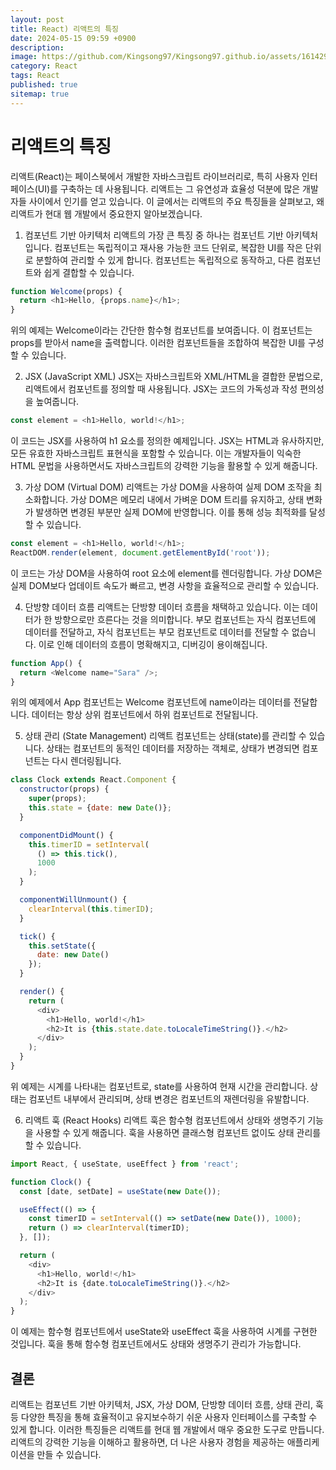 ```yaml
---
layout: post
title: React) 리액트의 특징
date: 2024-05-15 09:59 +0900
description: 
image: https://github.com/Kingsong97/Kingsong97.github.io/assets/161429740/40a4a852-bb3e-4b05-b659-200d4f073af5
category: React
tags: React
published: true
sitemap: true
---
```


# 리액트의 특징
리액트(React)는 페이스북에서 개발한 자바스크립트 라이브러리로, 특히 사용자 인터페이스(UI)를 구축하는 데 사용됩니다. 리액트는 그 유연성과 효율성 덕분에 많은 개발자들 사이에서 인기를 얻고 있습니다. 이 글에서는 리액트의 주요 특징들을 살펴보고, 왜 리액트가 현대 웹 개발에서 중요한지 알아보겠습니다.

1. 컴포넌트 기반 아키텍처
리액트의 가장 큰 특징 중 하나는 컴포넌트 기반 아키텍처입니다. 컴포넌트는 독립적이고 재사용 가능한 코드 단위로, 복잡한 UI를 작은 단위로 분할하여 관리할 수 있게 합니다. 컴포넌트는 독립적으로 동작하고, 다른 컴포넌트와 쉽게 결합할 수 있습니다.

```javascript
function Welcome(props) {
  return <h1>Hello, {props.name}</h1>;
}
```
위의 예제는 Welcome이라는 간단한 함수형 컴포넌트를 보여줍니다. 이 컴포넌트는 props를 받아서 name을 출력합니다. 이러한 컴포넌트들을 조합하여 복잡한 UI를 구성할 수 있습니다.

2. JSX (JavaScript XML)
JSX는 자바스크립트와 XML/HTML을 결합한 문법으로, 리액트에서 컴포넌트를 정의할 때 사용됩니다. JSX는 코드의 가독성과 작성 편의성을 높여줍니다.

```javascript
const element = <h1>Hello, world!</h1>;
```
이 코드는 JSX를 사용하여 h1 요소를 정의한 예제입니다. JSX는 HTML과 유사하지만, 모든 유효한 자바스크립트 표현식을 포함할 수 있습니다. 이는 개발자들이 익숙한 HTML 문법을 사용하면서도 자바스크립트의 강력한 기능을 활용할 수 있게 해줍니다.

3. 가상 DOM (Virtual DOM)
리액트는 가상 DOM을 사용하여 실제 DOM 조작을 최소화합니다. 가상 DOM은 메모리 내에서 가벼운 DOM 트리를 유지하고, 상태 변화가 발생하면 변경된 부분만 실제 DOM에 반영합니다. 이를 통해 성능 최적화를 달성할 수 있습니다.

```javascript
const element = <h1>Hello, world!</h1>;
ReactDOM.render(element, document.getElementById('root'));
```
이 코드는 가상 DOM을 사용하여 root 요소에 element를 렌더링합니다. 가상 DOM은 실제 DOM보다 업데이트 속도가 빠르고, 변경 사항을 효율적으로 관리할 수 있습니다.

4. 단방향 데이터 흐름
리액트는 단방향 데이터 흐름을 채택하고 있습니다. 이는 데이터가 한 방향으로만 흐른다는 것을 의미합니다. 부모 컴포넌트는 자식 컴포넌트에 데이터를 전달하고, 자식 컴포넌트는 부모 컴포넌트로 데이터를 전달할 수 없습니다. 이로 인해 데이터의 흐름이 명확해지고, 디버깅이 용이해집니다.

```javascript
function App() {
  return <Welcome name="Sara" />;
}
```
위의 예제에서 App 컴포넌트는 Welcome 컴포넌트에 name이라는 데이터를 전달합니다. 데이터는 항상 상위 컴포넌트에서 하위 컴포넌트로 전달됩니다.

5. 상태 관리 (State Management)
리액트 컴포넌트는 상태(state)를 관리할 수 있습니다. 상태는 컴포넌트의 동적인 데이터를 저장하는 객체로, 상태가 변경되면 컴포넌트는 다시 렌더링됩니다.

```javascript
class Clock extends React.Component {
  constructor(props) {
    super(props);
    this.state = {date: new Date()};
  }

  componentDidMount() {
    this.timerID = setInterval(
      () => this.tick(),
      1000
    );
  }

  componentWillUnmount() {
    clearInterval(this.timerID);
  }

  tick() {
    this.setState({
      date: new Date()
    });
  }

  render() {
    return (
      <div>
        <h1>Hello, world!</h1>
        <h2>It is {this.state.date.toLocaleTimeString()}.</h2>
      </div>
    );
  }
}
```
위 예제는 시계를 나타내는 컴포넌트로, state를 사용하여 현재 시간을 관리합니다. 상태는 컴포넌트 내부에서 관리되며, 상태 변경은 컴포넌트의 재렌더링을 유발합니다.

6. 리액트 훅 (React Hooks)
리액트 훅은 함수형 컴포넌트에서 상태와 생명주기 기능을 사용할 수 있게 해줍니다. 훅을 사용하면 클래스형 컴포넌트 없이도 상태 관리를 할 수 있습니다.

```javascript
import React, { useState, useEffect } from 'react';

function Clock() {
  const [date, setDate] = useState(new Date());

  useEffect(() => {
    const timerID = setInterval(() => setDate(new Date()), 1000);
    return () => clearInterval(timerID);
  }, []);

  return (
    <div>
      <h1>Hello, world!</h1>
      <h2>It is {date.toLocaleTimeString()}.</h2>
    </div>
  );
}
```
이 예제는 함수형 컴포넌트에서 useState와 useEffect 훅을 사용하여 시계를 구현한 것입니다. 훅을 통해 함수형 컴포넌트에서도 상태와 생명주기 관리가 가능합니다.

## 결론
리액트는 컴포넌트 기반 아키텍처, JSX, 가상 DOM, 단방향 데이터 흐름, 상태 관리, 훅 등 다양한 특징을 통해 효율적이고 유지보수하기 쉬운 사용자 인터페이스를 구축할 수 있게 합니다. 이러한 특징들은 리액트를 현대 웹 개발에서 매우 중요한 도구로 만듭니다. 리액트의 강력한 기능을 이해하고 활용하면, 더 나은 사용자 경험을 제공하는 애플리케이션을 만들 수 있습니다.
